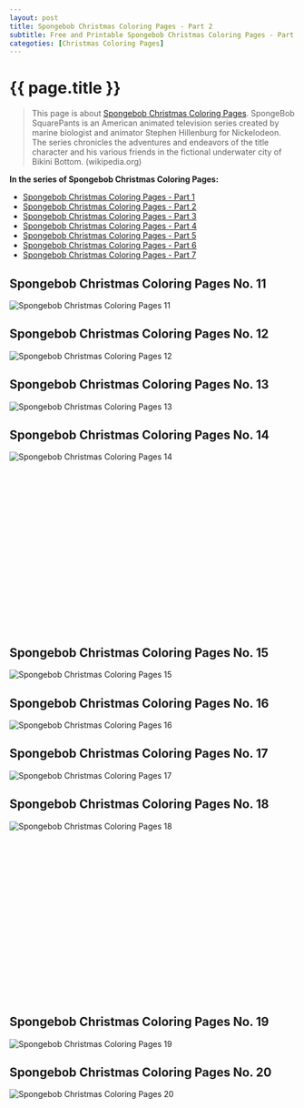 ```yaml
---
layout: post
title: Spongebob Christmas Coloring Pages - Part 2
subtitle: Free and Printable Spongebob Christmas Coloring Pages - Part 2
categoties: [Christmas Coloring Pages]
---
```

{{ page.title }}
================
> This page is about [Spongebob Christmas Coloring Pages](https://hoanghabelle.github.io/). SpongeBob SquarePants is an American animated television series created by marine biologist and animator Stephen Hillenburg for Nickelodeon. The series chronicles the adventures and endeavors of the title character and his various friends in the fictional underwater city of Bikini Bottom. (wikipedia.org)

**In the series of Spongebob Christmas Coloring Pages:**

* [Spongebob Christmas Coloring Pages - Part 1](https://hoanghabelle.github.io/2017/11/12/Spongebob-Christmas-Coloring-Pages-part-1.html)
* [Spongebob Christmas Coloring Pages - Part 2](https://hoanghabelle.github.io/2017/11/12/Spongebob-Christmas-Coloring-Pages-part-2.html)
* [Spongebob Christmas Coloring Pages - Part 3](https://hoanghabelle.github.io/2017/11/12/Spongebob-Christmas-Coloring-Pages-part-3.html)
* [Spongebob Christmas Coloring Pages - Part 4](https://hoanghabelle.github.io/2017/11/12/Spongebob-Christmas-Coloring-Pages-part-4.html)
* [Spongebob Christmas Coloring Pages - Part 5](https://hoanghabelle.github.io/2017/11/12/Spongebob-Christmas-Coloring-Pages-part-5.html)
* [Spongebob Christmas Coloring Pages - Part 6](https://hoanghabelle.github.io/2017/11/12/Spongebob-Christmas-Coloring-Pages-part-6.html)
* [Spongebob Christmas Coloring Pages - Part 7](https://hoanghabelle.github.io/2017/11/12/Spongebob-Christmas-Coloring-Pages-part-7.html)
## Spongebob Christmas Coloring Pages No. 11
![Spongebob Christmas Coloring Pages 11](https://hoanghabelle.github.io/img1/Spongebob-Christmas-Coloring-Pages%20(11).jpg "Spongebob Christmas Coloring Pages 11")

## Spongebob Christmas Coloring Pages No. 12
![Spongebob Christmas Coloring Pages 12](https://hoanghabelle.github.io/img1/Spongebob-Christmas-Coloring-Pages%20(12).jpg "Spongebob Christmas Coloring Pages 12")

## Spongebob Christmas Coloring Pages No. 13
![Spongebob Christmas Coloring Pages 13](https://hoanghabelle.github.io/img1/Spongebob-Christmas-Coloring-Pages%20(13).jpg "Spongebob Christmas Coloring Pages 13")

## Spongebob Christmas Coloring Pages No. 14
![Spongebob Christmas Coloring Pages 14](https://hoanghabelle.github.io/img1/Spongebob-Christmas-Coloring-Pages%20(14).jpg "Spongebob Christmas Coloring Pages 14")

<script async src="//pagead2.googlesyndication.com/pagead/js/adsbygoogle.js"></script><!-- Texxtonly --><ins class="adsbygoogle" style="display:inline-block;width:336px;height:280px" data-ad-client="ca-pub-6753140515841889" data-ad-slot="3207852233"></ins><script>(adsbygoogle = window.adsbygoogle || []).push({}); </script>

## Spongebob Christmas Coloring Pages No. 15
![Spongebob Christmas Coloring Pages 15](https://hoanghabelle.github.io/img1/Spongebob-Christmas-Coloring-Pages%20(15).jpg "Spongebob Christmas Coloring Pages 15")

## Spongebob Christmas Coloring Pages No. 16
![Spongebob Christmas Coloring Pages 16](https://hoanghabelle.github.io/img1/Spongebob-Christmas-Coloring-Pages%20(16).jpg "Spongebob Christmas Coloring Pages 16")

## Spongebob Christmas Coloring Pages No. 17
![Spongebob Christmas Coloring Pages 17](https://hoanghabelle.github.io/img1/Spongebob-Christmas-Coloring-Pages%20(17).jpg "Spongebob Christmas Coloring Pages 17")

## Spongebob Christmas Coloring Pages No. 18
![Spongebob Christmas Coloring Pages 18](https://hoanghabelle.github.io/img1/Spongebob-Christmas-Coloring-Pages%20(18).jpg "Spongebob Christmas Coloring Pages 18")

<script async src="//pagead2.googlesyndication.com/pagead/js/adsbygoogle.js"></script><!-- Texxtonly --><ins class="adsbygoogle" style="display:inline-block;width:336px;height:280px" data-ad-client="ca-pub-6753140515841889" data-ad-slot="3207852233"></ins><script>(adsbygoogle = window.adsbygoogle || []).push({}); </script>

## Spongebob Christmas Coloring Pages No. 19
![Spongebob Christmas Coloring Pages 19](https://hoanghabelle.github.io/img1/Spongebob-Christmas-Coloring-Pages%20(19).jpg "Spongebob Christmas Coloring Pages 19")

## Spongebob Christmas Coloring Pages No. 20
![Spongebob Christmas Coloring Pages 20](https://hoanghabelle.github.io/img1/Spongebob-Christmas-Coloring-Pages%20(20).jpg "Spongebob Christmas Coloring Pages 20")

